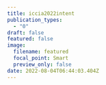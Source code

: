 ```yaml
---
title: iccia2022intent
publication_types:
  - "0"
draft: false
featured: false
image:
  filename: featured
  focal_point: Smart
  preview_only: false
date: 2022-08-04T06:44:03.404Z
---
```

